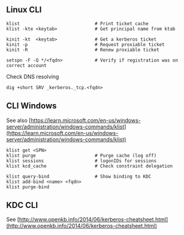 ## Linux CLI

    klist                            # Print ticket cache   
    klist -kte <keytab>              # Get principal name from ktab
    
    kinit -kt  <keytab>              # Get a kerberos ticket
    kinit -p                         # Request proxiable ticket
    kinit -R                         # Renew proxiable ticket
    
    setspn -F -Q */<fqdn>            # Verify if registration was on correct account
    
Check DNS resolving

    dig +short SRV _kerberos._tcp.<fqdn>

## CLI Windows

See also [https://learn.microsoft.com/en-us/windows-server/administration/windows-commands/klist](https://learn.microsoft.com/en-us/windows-server/administration/windows-commands/klist)

    klist get <SPN>
    klist purge                      # Purge cache (log off)
    klist sessions                   # logonIDs for sessions
    klist kcd_cache                  # Check constraint delegation
    
    klist query-bind                 # Show binding to KDC
    klist add-bind <name> <fqdn>
    klist purge-bind

## KDC CLI

See [http://www.openkb.info/2014/06/kerberos-cheatsheet.html](http://www.openkb.info/2014/06/kerberos-cheatsheet.html)
